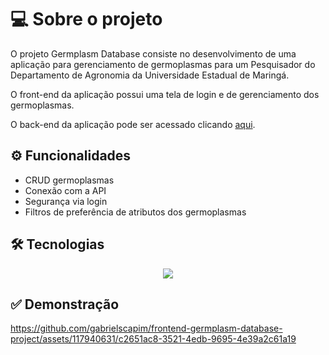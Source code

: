 # 💻 Sobre o projeto

O projeto Germplasm Database consiste no desenvolvimento de uma aplicação para gerenciamento de germoplasmas para um Pesquisador do Departamento de Agronomia da Universidade Estadual de Maringá.

O front-end da aplicação possui uma tela de login e de gerenciamento dos germoplasmas.

O back-end da aplicação pode ser acessado clicando <a href="https://github.com/gabrielscapim/backend-germplasm-database-project/tree/main" target="_blank">aqui</a>.

## ⚙️ Funcionalidades

- CRUD germoplasmas
- Conexão com a API
- Segurança via login
- Filtros de preferência de atributos dos germoplasmas

## 🛠 Tecnologias

<p align="center">
  <a href="https://skillicons.dev">
    <img src="https://skillicons.dev/icons?i=git,nodejs,js,react,bootstrap,html,css" />
  </a>
</p>

## ✅ Demonstração

https://github.com/gabrielscapim/frontend-germplasm-database-project/assets/117940631/c2651ac8-3521-4edb-9695-4e39a2c61a19
